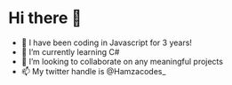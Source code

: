 # Hi there 👋

 - 🔭 I have been coding in Javascript for 3 years!
 - 🌱 I’m currently learning C#
 - 👯 I’m looking to collaborate on any meaningful projects
 - 📫 My twitter handle is @Hamzacodes_

